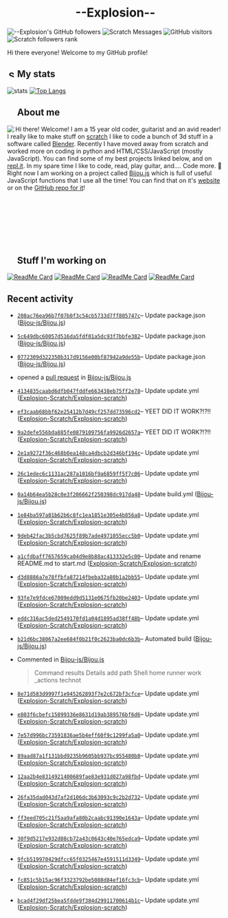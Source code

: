 # <div align="center">--Explosion--</div>

![--Explosion's GitHub followers](https://img.shields.io/github/followers/Explosion-Scratch?color=00bbbb&style=for-the-badge&logo=github&logoColor=fff) 
![Scratch Messages](https://img.shields.io/badge/dynamic/json?label=Scratch+Messages&query=count&url=https%3A%2F%2Fapi.scratch.mit.edu%2Fusers%2f--Explosion--%2Fmessages%2Fcount&color=00bbbb&style=for-the-badge&logo=scratch&logoColor=fff)
![GitHub visitors](https://visitor-badge-reloaded.herokuapp.com/badge?page_id=explosion-scratch.visitor.badge.reloaded&color=00bbbb&style=for-the-badge&logo=github)
![Scratch followers rank](https://img.shields.io/badge/dynamic/json?style=for-the-badge&cacheSeconds=1&logoColor=fff&color=00bbbb&label=Followers%20rank:%20&logo=scratch&query=statistics.ranks.followers&url=https://scratchdb.lefty.one/v2/user/info/--explosion--)

Hi there everyone! Welcome to my GitHub profile! 

##  <img src="https://static.thenounproject.com/png/5639-200.png" alt="Statistics Icons - Download Free Vector Icons | Noun Project" width="15px"/> My stats
![stats](https://github-readme-stats.vercel.app/api?username=Explosion-Scratch&include_all_commits=true&show_icons=true&theme=prussian&count_private=true&cache_seconds=1801)
[![Top Langs](https://github-readme-stats.vercel.app/api/top-langs/?username=Explosion-Scratch&theme=prussian&layout=compact)](explosion.cf)

##  <img src="http://cdn.onlinewebfonts.com/svg/img_256848.png" width="15px"> About me

<img src="https://bestanimations.com/media/explosions/933419296explosion-animation-1.gif" align="left" />

Hi there! Welcome! I am a 15 year old coder, guitarist and an avid reader! I really like to make stuff on [scratch](https://scratch.mit.edu/users/--explosion--) I like to code a bunch of 3d stuff in a software called [Blender](blender.org). Recently I have moved away from scratch and worked more on coding in python and HTML/CSS/JavaScript (mostly JavaScript). You can find some of my best projects linked below, and on [repl.it](https://repl.it/@ExplosionScratc). In my spare time I like to code, read, play guitar, and.... Code more. 🤦 Right now I am working on a project called [Bijou.js](https://bijou.js.org) which is full of useful JavaScript functions that I use all the time! You can find that on it's [website](https://bijou.js.org) or on the [GitHub repo for it](https://github.com/bijou-js/bijou.js)!
<br><br><br><br>
<br><br><br><br>
##  <img src="https://www.vhv.rs/dpng/d/433-4335411_work-work-icon-png-transparent-png.png" width="15px"/> Stuff I'm working on

[![ReadMe Card](https://github-readme-stats.vercel.app/api/pin/?height=100&username=Bijou-js&repo=Bijou.js&theme=prussian)](https://bijou.js.org)
[![ReadMe Card](https://github-readme-stats.vercel.app/api/pin/?height=100&username=Explosion-Scratch&repo=ripple&theme=prussian)](https://github.com/explosion-scratch/ripple)
[![ReadMe Card](https://github-readme-stats.vercel.app/api/pin/?height=100&username=Explosion-Scratch&repo=notes&theme=prussian)](https://notes.explosionscratc.repl.co)
[![ReadMe Card](https://github-readme-stats.vercel.app/api/pin/?height=100&username=Explosion-Scratch&repo=api&theme=prussian)](https://github.com/explosion-scratch/api)

## Recent activity
<ul>
<li><p><a href=https://github.com/Bijou-js/Bijou.js/commit/208ac76ea96b7f07b0f3c54cb5733d7ff805747c><code>208ac76ea96b7f07b0f3c54cb5733d7ff805747c</code></a>– Update package.json (<a href=https://github.com/Bijou-js/Bijou.js>Bijou-js/Bijou.js</a>)</p></li>
<li><p><a href=https://github.com/Bijou-js/Bijou.js/commit/5c649dbc60057d516da5fdf01a5dc93f7bbfe382><code>5c649dbc60057d516da5fdf01a5dc93f7bbfe382</code></a>– Update package.json (<a href=https://github.com/Bijou-js/Bijou.js>Bijou-js/Bijou.js</a>)</p></li>
<li><p><a href=https://github.com/Bijou-js/Bijou.js/commit/0772309d322350b317d9156e00bf87942a9de55b><code>0772309d322350b317d9156e00bf87942a9de55b</code></a>– Update package.json (<a href=https://github.com/Bijou-js/Bijou.js>Bijou-js/Bijou.js</a>)</p></li>
<li><p>opened a <a href=https://github.com/Bijou-js/Bijou.js/pull/238>pull request</a> in <a href=https://github.com/Bijou-js/Bijou.js>Bijou-js/Bijou.js</a></p></li>
<li><p><a href=https://github.com/Explosion-Scratch/Explosion-scratch/commit/4134835caabd6dfb047fddfe663438eb75ff2e78><code>4134835caabd6dfb047fddfe663438eb75ff2e78</code></a>– Update update.yml (<a href=https://github.com/Explosion-Scratch/Explosion-scratch>Explosion-Scratch/Explosion-scratch</a>)</p></li>
<li><p><a href=https://github.com/Explosion-Scratch/Explosion-scratch/commit/ef3caab68bbf62e25412b7d49cf257dd73596cd2><code>ef3caab68bbf62e25412b7d49cf257dd73596cd2</code></a>– YEET DID IT WORK?!?!! (<a href=https://github.com/Explosion-Scratch/Explosion-scratch>Explosion-Scratch/Explosion-scratch</a>)</p></li>
<li><p><a href=https://github.com/Explosion-Scratch/Explosion-scratch/commit/9a2defe556bda885fe0879109756fa9926d2657a><code>9a2defe556bda885fe0879109756fa9926d2657a</code></a>– YEET DID IT WORK?!?!! (<a href=https://github.com/Explosion-Scratch/Explosion-scratch>Explosion-Scratch/Explosion-scratch</a>)</p></li>
<li><p><a href=https://github.com/Explosion-Scratch/Explosion-scratch/commit/2e1a9272f36c468b0ea148ca4dbcb2d346bf194c><code>2e1a9272f36c468b0ea148ca4dbcb2d346bf194c</code></a>– Update update.yml (<a href=https://github.com/Explosion-Scratch/Explosion-scratch>Explosion-Scratch/Explosion-scratch</a>)</p></li>
<li><p><a href=https://github.com/Explosion-Scratch/Explosion-scratch/commit/26c1edec6c1131ac287a1016bf9a6859ff5f7c06><code>26c1edec6c1131ac287a1016bf9a6859ff5f7c06</code></a>– Update update.yml (<a href=https://github.com/Explosion-Scratch/Explosion-scratch>Explosion-Scratch/Explosion-scratch</a>)</p></li>
<li><p><a href=https://github.com/Bijou-js/Bijou.js/commit/0a14b64ea5b28c0e3f206662f250398dc917da48><code>0a14b64ea5b28c0e3f206662f250398dc917da48</code></a>– Update build.yml (<a href=https://github.com/Bijou-js/Bijou.js>Bijou-js/Bijou.js</a>)</p></li>
<li><p><a href=https://github.com/Explosion-Scratch/Explosion-scratch/commit/1e84ba597a01b62b6c8fc1ea1851e305e4b856a8><code>1e84ba597a01b62b6c8fc1ea1851e305e4b856a8</code></a>– Update update.yml (<a href=https://github.com/Explosion-Scratch/Explosion-scratch>Explosion-Scratch/Explosion-scratch</a>)</p></li>
<li><p><a href=https://github.com/Explosion-Scratch/Explosion-scratch/commit/9deb42fac3b5cbd7625f89b7ade4971055ecc5b0><code>9deb42fac3b5cbd7625f89b7ade4971055ecc5b0</code></a>– Update update.yml (<a href=https://github.com/Explosion-Scratch/Explosion-scratch>Explosion-Scratch/Explosion-scratch</a>)</p></li>
<li><p><a href=https://github.com/Explosion-Scratch/Explosion-scratch/commit/a1cfdbaff7657659ca04d9e8b88ac413332e5c00><code>a1cfdbaff7657659ca04d9e8b88ac413332e5c00</code></a>– Update and rename README.md to start.md (<a href=https://github.com/Explosion-Scratch/Explosion-scratch>Explosion-Scratch/Explosion-scratch</a>)</p></li>
<li><p><a href=https://github.com/Explosion-Scratch/Explosion-scratch/commit/d3d8886a7e78ffbfa87214fbeba32a80b1a2bb55><code>d3d8886a7e78ffbfa87214fbeba32a80b1a2bb55</code></a>– Update update.yml (<a href=https://github.com/Explosion-Scratch/Explosion-scratch>Explosion-Scratch/Explosion-scratch</a>)</p></li>
<li><p><a href=https://github.com/Explosion-Scratch/Explosion-scratch/commit/93fe7e9fdce67009edd9d5131e0675fb20be2403><code>93fe7e9fdce67009edd9d5131e0675fb20be2403</code></a>– Update update.yml (<a href=https://github.com/Explosion-Scratch/Explosion-scratch>Explosion-Scratch/Explosion-scratch</a>)</p></li>
<li><p><a href=https://github.com/Explosion-Scratch/Explosion-scratch/commit/eddc316ac5ded2549170fd1a04d1895ad38ff48b><code>eddc316ac5ded2549170fd1a04d1895ad38ff48b</code></a>– Update update.yml (<a href=https://github.com/Explosion-Scratch/Explosion-scratch>Explosion-Scratch/Explosion-scratch</a>)</p></li>
<li><p><a href=https://github.com/Bijou-js/Bijou.js/commit/b21d6bc38067a2ee684f0b21f0c2623ba0dc6b3b><code>b21d6bc38067a2ee684f0b21f0c2623ba0dc6b3b</code></a>– Automated build (<a href=https://github.com/Bijou-js/Bijou.js>Bijou-js/Bijou.js</a>)</p></li>
<li><p>Commented in <a href=https://github.com/Bijou-js/Bijou.js/pull/236#issuecomment-824850704>Bijou-js/Bijou.js</a><blockquote> Command results Details add path Shell home runner work _actions technot </blockquote></p></li>
<li><p><a href=https://github.com/Explosion-Scratch/Explosion-scratch/commit/8e71d583d9997f1e945262893f7e2c672bf3cfce><code>8e71d583d9997f1e945262893f7e2c672bf3cfce</code></a>– Update update.yml (<a href=https://github.com/Explosion-Scratch/Explosion-scratch>Explosion-Scratch/Explosion-scratch</a>)</p></li>
<li><p><a href=https://github.com/Explosion-Scratch/Explosion-scratch/commit/e803f6cbefc15899336e8631d19ab389576bf6d6><code>e803f6cbefc15899336e8631d19ab389576bf6d6</code></a>– Update update.yml (<a href=https://github.com/Explosion-Scratch/Explosion-scratch>Explosion-Scratch/Explosion-scratch</a>)</p></li>
<li><p><a href=https://github.com/Explosion-Scratch/Explosion-scratch/commit/7e57d996bc73591836ae5b4eff60f9c1299fa5a0><code>7e57d996bc73591836ae5b4eff60f9c1299fa5a0</code></a>– Update update.yml (<a href=https://github.com/Explosion-Scratch/Explosion-scratch>Explosion-Scratch/Explosion-scratch</a>)</p></li>
<li><p><a href=https://github.com/Explosion-Scratch/Explosion-scratch/commit/89aad87a1f131bbd9235b9605bb937bc955480b8><code>89aad87a1f131bbd9235b9605bb937bc955480b8</code></a>– Update update.yml (<a href=https://github.com/Explosion-Scratch/Explosion-scratch>Explosion-Scratch/Explosion-scratch</a>)</p></li>
<li><p><a href=https://github.com/Explosion-Scratch/Explosion-scratch/commit/12aa2b4e8314921400689fae83e931d027a98fbd><code>12aa2b4e8314921400689fae83e931d027a98fbd</code></a>– Update update.yml (<a href=https://github.com/Explosion-Scratch/Explosion-scratch>Explosion-Scratch/Explosion-scratch</a>)</p></li>
<li><p><a href=https://github.com/Explosion-Scratch/Explosion-scratch/commit/26fa35dad043d7af2d106dc3b63093c9c2b2d732><code>26fa35dad043d7af2d106dc3b63093c9c2b2d732</code></a>– Update update.yml (<a href=https://github.com/Explosion-Scratch/Explosion-scratch>Explosion-Scratch/Explosion-scratch</a>)</p></li>
<li><p><a href=https://github.com/Explosion-Scratch/Explosion-scratch/commit/ff3eed705c21f5aa9afa80b2caabc91390e1643a><code>ff3eed705c21f5aa9afa80b2caabc91390e1643a</code></a>– Update update.yml (<a href=https://github.com/Explosion-Scratch/Explosion-scratch>Explosion-Scratch/Explosion-scratch</a>)</p></li>
<li><p><a href=https://github.com/Explosion-Scratch/Explosion-scratch/commit/30f9d5217e932d08cb72a43c0643c40e765edca9><code>30f9d5217e932d08cb72a43c0643c40e765edca9</code></a>– Update update.yml (<a href=https://github.com/Explosion-Scratch/Explosion-scratch>Explosion-Scratch/Explosion-scratch</a>)</p></li>
<li><p><a href=https://github.com/Explosion-Scratch/Explosion-scratch/commit/9fcb519970429dfcc65f0325467e4591511d3349><code>9fcb519970429dfcc65f0325467e4591511d3349</code></a>– Update update.yml (<a href=https://github.com/Explosion-Scratch/Explosion-scratch>Explosion-Scratch/Explosion-scratch</a>)</p></li>
<li><p><a href=https://github.com/Explosion-Scratch/Explosion-scratch/commit/fc851c5b15ac96f3323792be5088d84ef16fc3cb><code>fc851c5b15ac96f3323792be5088d84ef16fc3cb</code></a>– Update update.yml (<a href=https://github.com/Explosion-Scratch/Explosion-scratch>Explosion-Scratch/Explosion-scratch</a>)</p></li>
<li><p><a href=https://github.com/Explosion-Scratch/Explosion-scratch/commit/bcad4f29df25bea5fdde9f384d29911700614b1c><code>bcad4f29df25bea5fdde9f384d29911700614b1c</code></a>– Update update.yml (<a href=https://github.com/Explosion-Scratch/Explosion-scratch>Explosion-Scratch/Explosion-scratch</a>)</p></li>
</ul>
